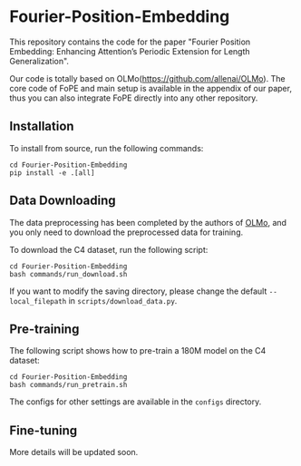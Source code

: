 # Fourier-Position-Embedding

This repository contains the code for the paper "Fourier Position Embedding: Enhancing Attention’s Periodic Extension for Length Generalization".

Our code is totally based on OLMo(<https://github.com/allenai/OLMo>). The core code of FoPE and main setup is available in the appendix of our paper, thus you can also integrate FoPE directly into any other repository.

## Installation

To install from source, run the following commands:

```
cd Fourier-Position-Embedding
pip install -e .[all]
```

## Data Downloading

The data preprocessing has been completed by the authors of [OLMo](https://github.com/allenai/OLMo), and you only need to download the preprocessed data for training.

To download the C4 dataset, run the following script:

```
cd Fourier-Position-Embedding
bash commands/run_download.sh
```

If you want to modify the saving directory, please change the default ```--local_filepath``` in ```scripts/download_data.py```.

## Pre-training

The following script shows how to pre-train a 180M model on the C4 dataset:

```
cd Fourier-Position-Embedding
bash commands/run_pretrain.sh
```

The configs for other settings are available in the ```configs``` directory.

## Fine-tuning

More details will be updated soon.

